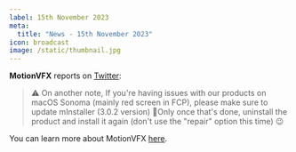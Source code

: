 ```yaml
---
label: 15th November 2023
meta:
  title: "News - 15th November 2023"
icon: broadcast
image: /static/thumbnail.jpg
---
```


**MotionVFX** reports on [Twitter](https://twitter.com/motionVFX/status/1724434901804458426):

> ⚠️ On another note, If you're having issues with our products on macOS Sonoma (mainly red screen in FCP), please make sure to update mInstaller (3.0.2 version) 🚀Only once that's done, uninstall the product and install it again (don't use the "repair" option this time) 😉

You can learn more about MotionVFX [here](https://www.motionvfx.com).